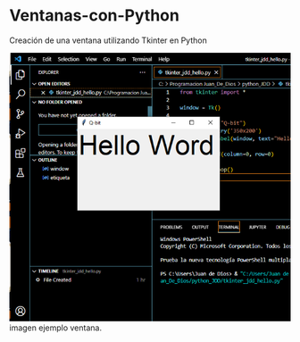 # Ventanas-con-Python
Creación de una ventana utilizando Tkinter en Python


![imagen Ventana](https://github.com/JuanMendozaR/Ventanas-con-Python/blob/main/ventanaPython.png)
imagen ejemplo ventana.



